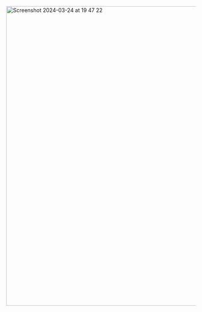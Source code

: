 <img width="794" alt="Screenshot 2024-03-24 at 19 47 22" src="https://github.com/ccbirk/alx-system_engineering-devops/assets/141487706/e88afb6f-5927-47ca-bd7c-4e4ec7b65675">
